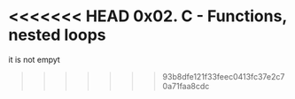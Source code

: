 <<<<<<< HEAD
0x02. C - Functions, nested loops
=======
it is not empyt
>>>>>>> 93b8dfe121f33feec0413fc37e2c70a71faa8cdc
